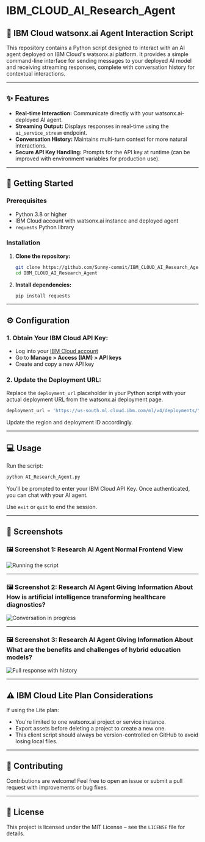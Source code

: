 # IBM_CLOUD_AI_Research_Agent

## 🤖 IBM Cloud watsonx.ai Agent Interaction Script

This repository contains a Python script designed to interact with an AI agent deployed on IBM Cloud's watsonx.ai platform. It provides a simple command-line interface for sending messages to your deployed AI model and receiving streaming responses, complete with conversation history for contextual interactions.

---

## ✨ Features

- **Real-time Interaction:** Communicate directly with your watsonx.ai-deployed AI agent.
- **Streaming Output:** Displays responses in real-time using the `ai_service_stream` endpoint.
- **Conversation History:** Maintains multi-turn context for more natural interactions.
- **Secure API Key Handling:** Prompts for the API key at runtime (can be improved with environment variables for production use).

---

## 🚀 Getting Started

### Prerequisites

- Python 3.8 or higher
- IBM Cloud account with watsonx.ai instance and deployed agent
- `requests` Python library

### Installation

1. **Clone the repository:**

    ```bash
    git clone https://github.com/Sunny-commit/IBM_CLOUD_AI_Research_Agent.git
    cd IBM_CLOUD_AI_Research_Agent
    ```

2. **Install dependencies:**

    ```bash
    pip install requests
    ```

---

## ⚙️ Configuration

### 1. Obtain Your IBM Cloud API Key:

- Log into your [IBM Cloud account](https://cloud.ibm.com/)
- Go to **Manage > Access (IAM) > API keys**
- Create and copy a new API key

### 2. Update the Deployment URL:

Replace the `deployment_url` placeholder in your Python script with your actual deployment URL from the watsonx.ai deployment page.

```python
deployment_url = 'https://us-south.ml.cloud.ibm.com/ml/v4/deployments/YOUR_DEPLOYMENT_ID/ai_service_stream?version=2021-05-01'
```

Update the region and deployment ID accordingly.

---

## 💻 Usage

Run the script:

```bash
python AI_Research_Agent.py
```

You’ll be prompted to enter your IBM Cloud API Key. Once authenticated, you can chat with your AI agent.

Use `exit` or `quit` to end the session.

---

## 📸 Screenshots

### 🖼 Screenshot 1: Research AI Agent Normal Frontend View 
![Running the script](https://github.com/Sunny-commit/IBM_CLOUD_AICTE_INTERNSHIP_AI_Research_Agent/blob/main/images/AI%20Research%20Agent%20%E2%80%94%20ai_research_agent%20_%20IBM%20watsonx_00.png)

---

### 🖼 Screenshot 2: Research AI Agent Giving Information About How is artificial intelligence transforming healthcare diagnostics?
![Conversation in progress]()

---

### 🖼 Screenshot 3: Research AI Agent Giving Information About What are the benefits and challenges of hybrid education models? 
![Full response with history]()

---

## ⚠️ IBM Cloud Lite Plan Considerations

If using the Lite plan:

- You're limited to one watsonx.ai project or service instance.
- Export assets before deleting a project to create a new one.
- This client script should always be version-controlled on GitHub to avoid losing local files.

---

## 🤝 Contributing

Contributions are welcome! Feel free to open an issue or submit a pull request with improvements or bug fixes.

---

## 📄 License

This project is licensed under the MIT License – see the `LICENSE` file for details.
